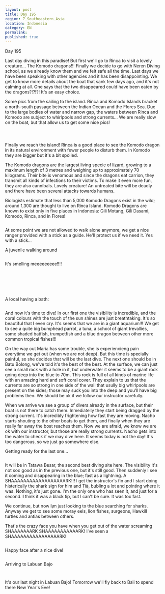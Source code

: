 ```yaml
---
layout: post
title: Day 195
region: 7_Southeastern_Asia
location: Indonesia
category: EN
permalink:
published: true
---
```


Day 195

Last day diving in this paradise! But first we'll go to Rinca to visit a lovely creature... The Komodo dragons!!! Finally we decide to go with Neren Diving school, as we already know them and we felt safe all the time. Last days we have been speaking with other agencies and it has been disappointing. We get to know more details about the boat that sank few days ago, and it's not calming at all. One says that the two disappeared could have been eaten by the dragons?!?!?! It's an easy choice.

Some pics from the sailing to the island. Rinca and Komodo Islands bracket a north-south passage between the Indian Ocean and the Flores Sea. Due to the large bodies of water and narrow gap, the waters between Rinca and Komodo are subject to whirlpools and strong currents... We are really slow on the boat, but that allow us to get some nice pics!

<p><a
href="https://lh3.googleusercontent.com/Lp0TesAqszhqk-ziYGFpWZ6wJrsA520fBP5iQM1odMHrZKiwrU94aWfFIq4KKK60e945cTtHaUw7V9jWshm2C4U95yNzRSLSu-ff2_U_zissy9LR8_QdZMh9B96DMDuxwKB_xpzhKmD0yUStxvb5ni-e4IkgvF7azUk83JkBAG63knINshyQQJIlh7hCPiFFL1xwRJG5I2PMDX_B41vr6ZwUluOQZxehU_cqYpOQp5KClNoXlMSTx-TpAsOB6kb0-g4EwO1GFxYrScpbarfjyc34gOPPX8W76f5-0xi7Ln04qiqQjpzMnyAdtKSvJ4-wImP2ZxoqxJicPSAMVTT7WBfzbZAD40ZYCb4NSrgxvhpOyZ-hbEUsURrj0Hr6HBP-WtD9M86AH99Cq1Hg8q-paAR4oqiJEyN7fgJRbP5fspnd4Tpi5OGfyJb-ujLEuJit14sAp4uVwDZFTZOIPLQc0KWXt_gn6Y6LOeh6GAYgeK8eINE89wwZ3wINjBcbVB_tnNxoBMX6bBzWzhvmOTNYx7dLJlO6-4EqeLMiEysnU6KwlG65jJmv5swM8GF0AWBsNIfDTU2LlAfFsvyUMhAhA0jSJ4UwJYIHfFdF0eV3-kYAuKkqK6JeL-Q0hZMJDCR6y37u_77NL1bMC2mlQ3GTzGaurGQf4AXEfxd2E1--k4JSSsx8OELw46Y6-1txVGluwegZOT4mJqvHRevjF0C1yMPizQ=w836-h627-no"><img 
src="https://lh3.googleusercontent.com/Lp0TesAqszhqk-ziYGFpWZ6wJrsA520fBP5iQM1odMHrZKiwrU94aWfFIq4KKK60e945cTtHaUw7V9jWshm2C4U95yNzRSLSu-ff2_U_zissy9LR8_QdZMh9B96DMDuxwKB_xpzhKmD0yUStxvb5ni-e4IkgvF7azUk83JkBAG63knINshyQQJIlh7hCPiFFL1xwRJG5I2PMDX_B41vr6ZwUluOQZxehU_cqYpOQp5KClNoXlMSTx-TpAsOB6kb0-g4EwO1GFxYrScpbarfjyc34gOPPX8W76f5-0xi7Ln04qiqQjpzMnyAdtKSvJ4-wImP2ZxoqxJicPSAMVTT7WBfzbZAD40ZYCb4NSrgxvhpOyZ-hbEUsURrj0Hr6HBP-WtD9M86AH99Cq1Hg8q-paAR4oqiJEyN7fgJRbP5fspnd4Tpi5OGfyJb-ujLEuJit14sAp4uVwDZFTZOIPLQc0KWXt_gn6Y6LOeh6GAYgeK8eINE89wwZ3wINjBcbVB_tnNxoBMX6bBzWzhvmOTNYx7dLJlO6-4EqeLMiEysnU6KwlG65jJmv5swM8GF0AWBsNIfDTU2LlAfFsvyUMhAhA0jSJ4UwJYIHfFdF0eV3-kYAuKkqK6JeL-Q0hZMJDCR6y37u_77NL1bMC2mlQ3GTzGaurGQf4AXEfxd2E1--k4JSSsx8OELw46Y6-1txVGluwegZOT4mJqvHRevjF0C1yMPizQ=w836-h627-no" class="oversize" alt=""></a></p>

<p><a
href="https://lh3.googleusercontent.com/xZV9Std3VrR5epfc1bMB7RTwNRZmlmXO40J6hL86aSL7Swjv3zqAMX-KSL9OVUZQD5A1kshgZjHQdMuzGxA4byrhAzJEspEhXZX84iOTAdq_h1yR3WFIJkijGAODjdBTGP-sujpIPIrpSPQxy9YWJhm1YOBnW97vxlwUsGE1bD7wUlp4nZuMfSaZK1s0781zfrgF41Va1K85ZKgqQl5BCIdV5l7qslABbVtaDlJ6Od1oVpJWcbN_1cojR1646lrXyT7YrXoncBzZk-O4fPW27dJ6sfXhCiKSR9Ks9Yzfd1tAP5FI5UaWJ6hJMv6Pqe56emU6rXYJ2sLFVbB5NYfXEyd8QQlHbhSWqXaPokPtfAw9Uz5bXS3uOxftdO9NRpsH8BLQiI2C0uWUO4oZghU0AMRPI6iM7Scv7NokJ3qGt_KuK-TRQ17itAkWb3NHmJpCQk9sBrAKwJNuZwJ2BfZy3hdRJIqSBIg2ZMhRA0htp1SOxb9noO4i43O88U525SZj78Qu0U2rWBHmT7y985VGw92Lj9lFyLTgArOIj6aa1c7mZp7X9zBLdF-jzHqw4OULVS7prOa17RgML-x0ce8sKEvgy0odYa7vqieY62J2gqu43pJBQY90TTKaPtIKpDbYsyelXMEhv6rIX2cMjyIH_st5iP8wfqKoZzI03lpr-YGNhC5BzR8uU1upyk36EXC9-z8oevH0Kh2FPQ2ZbakGnMtv9g=w669-h502-no"><img 
src="https://lh3.googleusercontent.com/xZV9Std3VrR5epfc1bMB7RTwNRZmlmXO40J6hL86aSL7Swjv3zqAMX-KSL9OVUZQD5A1kshgZjHQdMuzGxA4byrhAzJEspEhXZX84iOTAdq_h1yR3WFIJkijGAODjdBTGP-sujpIPIrpSPQxy9YWJhm1YOBnW97vxlwUsGE1bD7wUlp4nZuMfSaZK1s0781zfrgF41Va1K85ZKgqQl5BCIdV5l7qslABbVtaDlJ6Od1oVpJWcbN_1cojR1646lrXyT7YrXoncBzZk-O4fPW27dJ6sfXhCiKSR9Ks9Yzfd1tAP5FI5UaWJ6hJMv6Pqe56emU6rXYJ2sLFVbB5NYfXEyd8QQlHbhSWqXaPokPtfAw9Uz5bXS3uOxftdO9NRpsH8BLQiI2C0uWUO4oZghU0AMRPI6iM7Scv7NokJ3qGt_KuK-TRQ17itAkWb3NHmJpCQk9sBrAKwJNuZwJ2BfZy3hdRJIqSBIg2ZMhRA0htp1SOxb9noO4i43O88U525SZj78Qu0U2rWBHmT7y985VGw92Lj9lFyLTgArOIj6aa1c7mZp7X9zBLdF-jzHqw4OULVS7prOa17RgML-x0ce8sKEvgy0odYa7vqieY62J2gqu43pJBQY90TTKaPtIKpDbYsyelXMEhv6rIX2cMjyIH_st5iP8wfqKoZzI03lpr-YGNhC5BzR8uU1upyk36EXC9-z8oevH0Kh2FPQ2ZbakGnMtv9g=w669-h502-no" class="oversize" alt=""></a></p>

<p><a
href="https://lh3.googleusercontent.com/KwRci34PzGofxEU0ST-v2TD1vYoBNdEcD_NDCD4tfUsfo6rc1Ks4OIWyAKsCx_qU-56tm_nVvLPVJ-mu4ihMukkUEUwr_OMKNdnzrEAePSW8_MFGCJ2p6wjLuhq_uWohxn7d1K0xog8tOfaDuWBImV9cDEl8P7ywjvkSqhYdMLtwI85Px9oPS4qcbUnRf1vdB6DRqnQwIDB_jlWblRnnYFYZTjKzwAHFlfY4rx-MqnjVOQN9FPxDeCGbIKvKTQ4oRPnDhX1fu2zpdn30aqM8-JlMYd2LDAZ0hLLoLp56Qsf6Lt4oyuUxwIDTMK4ztcaPzXEPZ9qTA5kWiI2sReGEYGC1uALTURb1Ly3rQVRX7CRNGTgM4jfLh1iHzJUdzRuk0XJDof3dPJveP7Z4zgDWNHNoB9kjq-xxuen-WGFqyEEBqEJ87JSqDzTG2V-YE3bh506MhpZU7ztMexDAJ5VmyLimqhmzrzKo2toDyGf2DZxpat5FtgCa2ChGd2IRIdTZZ0uzyILIVDlY2tz7372kGAUmukQat2pjJJLbcER-UMo_GjyJ33Nrw4WSpnjFtTsiLAxzVq72gVIF9Owq_WmxOlErWIoOxySEQbvioC2zQ6U0a9c4_hvSZ2CfZmke6FKemovR4xfBGqsivqpbsprav6i8_FNvCo7jY0cC4L-ifFFola-vKfxdCbM_LdI366pM-S2HCx6MaBanQSpxelrTbNZImw=w836-h627-no"><img 
src="https://lh3.googleusercontent.com/KwRci34PzGofxEU0ST-v2TD1vYoBNdEcD_NDCD4tfUsfo6rc1Ks4OIWyAKsCx_qU-56tm_nVvLPVJ-mu4ihMukkUEUwr_OMKNdnzrEAePSW8_MFGCJ2p6wjLuhq_uWohxn7d1K0xog8tOfaDuWBImV9cDEl8P7ywjvkSqhYdMLtwI85Px9oPS4qcbUnRf1vdB6DRqnQwIDB_jlWblRnnYFYZTjKzwAHFlfY4rx-MqnjVOQN9FPxDeCGbIKvKTQ4oRPnDhX1fu2zpdn30aqM8-JlMYd2LDAZ0hLLoLp56Qsf6Lt4oyuUxwIDTMK4ztcaPzXEPZ9qTA5kWiI2sReGEYGC1uALTURb1Ly3rQVRX7CRNGTgM4jfLh1iHzJUdzRuk0XJDof3dPJveP7Z4zgDWNHNoB9kjq-xxuen-WGFqyEEBqEJ87JSqDzTG2V-YE3bh506MhpZU7ztMexDAJ5VmyLimqhmzrzKo2toDyGf2DZxpat5FtgCa2ChGd2IRIdTZZ0uzyILIVDlY2tz7372kGAUmukQat2pjJJLbcER-UMo_GjyJ33Nrw4WSpnjFtTsiLAxzVq72gVIF9Owq_WmxOlErWIoOxySEQbvioC2zQ6U0a9c4_hvSZ2CfZmke6FKemovR4xfBGqsivqpbsprav6i8_FNvCo7jY0cC4L-ifFFola-vKfxdCbM_LdI366pM-S2HCx6MaBanQSpxelrTbNZImw=w836-h627-no" class="oversize" alt=""></a></p>

Finally we reach the island! Rinca is a good place to see the Komodo dragon in its natural environment with fewer people to disturb them. In Komodo they are bigger but it's a bit spoiled.

The Komodo dragons are the largest living specie of lizard, growing to a maximum length of 3 metres and weighing up to approximately 70 kilograms. Their bite is venomous and since the dragons eat carrion, they transmit all kinds of infections to their victims. To make it even more fun, they are also cannibals. Lovely creature! An untreated bite will be deadly and there have been several attacks towards humans.

Biologists estimate that less than 5,000 Komodo Dragons exist in the wild; around 1,300 are thought to live on Rinca Island. Komodo Dragons are known to exist only in five places in Indonesia: Gili Motang, Gili Dasami, Komodo, Rinca, and in Flores!

<p><a
href="https://lh3.googleusercontent.com/1s4-cA9ibl_JLveHEKaHNH8319SoFagecOVF-zfoM6nSaRsJlgjGsJmBEejdwK3Nz6YU-RkOzihBpAmUOpOOjS1u3EC_hol8ntejRykzJaAB9TnuonovPPSuAQ_pwxRTHfXEBQ4ixG0XMnOoD5GpHpiEXAeC6esbrqQUsdZfCuBHMkhPZmrsFUb6poqwD4TJM6EejROR9R1RnjSvZ2fvYz70tphikIwJpSi3NUPwFPw1QXmyS2CAfAErCwNPSBYUGkiSJ3-Ra8Gcj2eQjIr-tFrp_HgfWXYXkYF8bfDDI8WdTHsml3Yrq4vIOoEa98tCvd3PzHD2klsCebIo2CZ0NYdqYH03Kya8-sJFvIuBaPiUx-kOVW1C9uOkTC81J0v3thnV2HyePH4T0i2kXsHAoGNTdD2urnFuuqb9hFzWQFYKH6DOBcn9FdTcN_hZMbSCvzer-Gah_S-reG10z5Nt6n0r0NFjTgMGz6GNn4b2D_MaIfKc6mezJwIjgMTreuW3UUwRX9Cd6_vnilqve-_NTl9Hu7bLH4lfRjt6zK7bZFIoGSbPtCxkXavaLYRWHmYV7QRN0mmRNVthnyKYyat-3yD0LGQKRtTjUeqote70579nnb1w1yvypDLJKF0EmHL714j-fR02UpU2NLlHnSSv_D54bhKBU2SaOpo3LTtLa1KSLHgjzq0I4TV50OhJSnZ2Gqf0Mn0lfBPCFQ4JKtS8s6eG7A=w669-h502-no"><img 
src="https://lh3.googleusercontent.com/1s4-cA9ibl_JLveHEKaHNH8319SoFagecOVF-zfoM6nSaRsJlgjGsJmBEejdwK3Nz6YU-RkOzihBpAmUOpOOjS1u3EC_hol8ntejRykzJaAB9TnuonovPPSuAQ_pwxRTHfXEBQ4ixG0XMnOoD5GpHpiEXAeC6esbrqQUsdZfCuBHMkhPZmrsFUb6poqwD4TJM6EejROR9R1RnjSvZ2fvYz70tphikIwJpSi3NUPwFPw1QXmyS2CAfAErCwNPSBYUGkiSJ3-Ra8Gcj2eQjIr-tFrp_HgfWXYXkYF8bfDDI8WdTHsml3Yrq4vIOoEa98tCvd3PzHD2klsCebIo2CZ0NYdqYH03Kya8-sJFvIuBaPiUx-kOVW1C9uOkTC81J0v3thnV2HyePH4T0i2kXsHAoGNTdD2urnFuuqb9hFzWQFYKH6DOBcn9FdTcN_hZMbSCvzer-Gah_S-reG10z5Nt6n0r0NFjTgMGz6GNn4b2D_MaIfKc6mezJwIjgMTreuW3UUwRX9Cd6_vnilqve-_NTl9Hu7bLH4lfRjt6zK7bZFIoGSbPtCxkXavaLYRWHmYV7QRN0mmRNVthnyKYyat-3yD0LGQKRtTjUeqote70579nnb1w1yvypDLJKF0EmHL714j-fR02UpU2NLlHnSSv_D54bhKBU2SaOpo3LTtLa1KSLHgjzq0I4TV50OhJSnZ2Gqf0Mn0lfBPCFQ4JKtS8s6eG7A=w669-h502-no" class="oversize" alt=""></a></p>

At some point we are not allowed to walk alone anymore, we get a nice ranger provided with a stick as a guide. He'll protect us if we need it. Yes with a stick...

A juvenile walking around

<p><a
href="https://lh3.googleusercontent.com/DpWaCMmi0UuJZUYLfjMdj6N3_lsxG-_8JHpskjcWrxu9XV2iLM7WEfGbxRwzRDo-OnltMl7o1JrZFcMmoSgSVE559Jqd2zcWCfs_pb4QP34r5Wm-tLQFRU2sJZRF5ucMomUQvRk-XiZDP4FnFqRXHjLn-IhYEO_RSUg7toLMySQjfS0R6jCIHK7BTwiPWIJIeeYwUg7TCDlHLxUEtzYsMJCy3qgmrse4vrnGbuBFZIMms-ONjYUZDuOn9s-Pf1D2hCXPqfdGeH6VwtP9qXymD89rIJ4jlpyjJwCkwHCTzfq4MGaJJXoRTKyCWisn1teJpmZJU8ZweonCtGA8kcKGtBKf5JmT5Zm6wF7jvSdwA40y2DofHRe78yPq-7rBUFn8O6x8i57QT29qlGsMd_4dfT51z813NF2WpFQPFnXdndDPQ8RJ-MUl72SgM_XnvTzhIKylu5lhvi-Vquu2cN7I1U56AWHTecPv8Yyx6OSwNDf8n30acZQPwZbqR49XP2viWvW_gdto9Vck9Ezq7AXJFz-1w16kSyZV2DyNEPAfowl_826kTOO8PJFxxxr4ZY0r4kWUpkUAkcbi8GkyR6ML6mJEijba0SO5Cw0n13Da06d025YpQL3MbRYDli7XDSW5z_MgI5fUVuZuwq08e24DCiUbt7b5sPvBoygKQBbYl7fjxVnOVQx1xhsg2idksxEnddDW8OGgz6fRn62A60yh4Xb4lQ=w836-h627-no"><img 
src="https://lh3.googleusercontent.com/DpWaCMmi0UuJZUYLfjMdj6N3_lsxG-_8JHpskjcWrxu9XV2iLM7WEfGbxRwzRDo-OnltMl7o1JrZFcMmoSgSVE559Jqd2zcWCfs_pb4QP34r5Wm-tLQFRU2sJZRF5ucMomUQvRk-XiZDP4FnFqRXHjLn-IhYEO_RSUg7toLMySQjfS0R6jCIHK7BTwiPWIJIeeYwUg7TCDlHLxUEtzYsMJCy3qgmrse4vrnGbuBFZIMms-ONjYUZDuOn9s-Pf1D2hCXPqfdGeH6VwtP9qXymD89rIJ4jlpyjJwCkwHCTzfq4MGaJJXoRTKyCWisn1teJpmZJU8ZweonCtGA8kcKGtBKf5JmT5Zm6wF7jvSdwA40y2DofHRe78yPq-7rBUFn8O6x8i57QT29qlGsMd_4dfT51z813NF2WpFQPFnXdndDPQ8RJ-MUl72SgM_XnvTzhIKylu5lhvi-Vquu2cN7I1U56AWHTecPv8Yyx6OSwNDf8n30acZQPwZbqR49XP2viWvW_gdto9Vck9Ezq7AXJFz-1w16kSyZV2DyNEPAfowl_826kTOO8PJFxxxr4ZY0r4kWUpkUAkcbi8GkyR6ML6mJEijba0SO5Cw0n13Da06d025YpQL3MbRYDli7XDSW5z_MgI5fUVuZuwq08e24DCiUbt7b5sPvBoygKQBbYl7fjxVnOVQx1xhsg2idksxEnddDW8OGgz6fRn62A60yh4Xb4lQ=w836-h627-no" class="oversize" alt=""></a></p>

It's smelling meeeeeeeee!!!!

<p><a
href="https://lh3.googleusercontent.com/LEpqeODCzwco-ehoCB-8i_806S50PUarAkLUSfk2iYsGvDr_pr2OmQ56tYgI9NJ4poyykbE_wMSwDICNAFDpyiD-h4zgMXH29CCwDmNBql-s3NFvei53Bp4ixXtjnpENk-Dv1Ykzv8YSkukPHzTfffILinEneqgnsphqh4RhXxJtyguqA9k44dAM8kr9UoZKApr7ou_IkPYCqkfDnpXOPGu6hbOtnSxUkrj77VOzzP1wSFLCpiiKC1oXjQGEEi_qlzXMziLSQ2xnx85e-hWrLzJHSNjO4iuQaBftH4OKVSdW3bCd39RynATrts95p8kq7PdYWnhWYrOUV7Pjuj2TBHnYHgl6b8m6o1TQOyTG692CBzMW37jDR7imhqsOzxb0hAwcpqHpO1kivVtDzC9BUY0dtXpk1okfgOGPF5BA57K-uxO-1BL0cvjglbRdRHk5UwIzKL7svzpfqXFHxjt5INz0HB2-sOT8f0OHYTG82xewycGNUifqqU6nJsujP9eIYkeupx9mvRgOILz2fSWBH8RVDxo3hZEqY4QPoe3PDFacOh8_CDyHrb90KGNinAkTW48iRdnJ_3LtOYg9a0n4qMK3DynTSpOwSoj3LnOCzEWZRSuD94_QXBmdoejDbjHL6EOKPp6h5fC-MxVLhCYN95BVcQhf3c3eHn3-SgiflFIvfR5-Km6VN7vX_C2vTl8ljdYFFOivdYfGvTJmmurXYn1X0Q=w836-h627-no"><img 
src="https://lh3.googleusercontent.com/LEpqeODCzwco-ehoCB-8i_806S50PUarAkLUSfk2iYsGvDr_pr2OmQ56tYgI9NJ4poyykbE_wMSwDICNAFDpyiD-h4zgMXH29CCwDmNBql-s3NFvei53Bp4ixXtjnpENk-Dv1Ykzv8YSkukPHzTfffILinEneqgnsphqh4RhXxJtyguqA9k44dAM8kr9UoZKApr7ou_IkPYCqkfDnpXOPGu6hbOtnSxUkrj77VOzzP1wSFLCpiiKC1oXjQGEEi_qlzXMziLSQ2xnx85e-hWrLzJHSNjO4iuQaBftH4OKVSdW3bCd39RynATrts95p8kq7PdYWnhWYrOUV7Pjuj2TBHnYHgl6b8m6o1TQOyTG692CBzMW37jDR7imhqsOzxb0hAwcpqHpO1kivVtDzC9BUY0dtXpk1okfgOGPF5BA57K-uxO-1BL0cvjglbRdRHk5UwIzKL7svzpfqXFHxjt5INz0HB2-sOT8f0OHYTG82xewycGNUifqqU6nJsujP9eIYkeupx9mvRgOILz2fSWBH8RVDxo3hZEqY4QPoe3PDFacOh8_CDyHrb90KGNinAkTW48iRdnJ_3LtOYg9a0n4qMK3DynTSpOwSoj3LnOCzEWZRSuD94_QXBmdoejDbjHL6EOKPp6h5fC-MxVLhCYN95BVcQhf3c3eHn3-SgiflFIvfR5-Km6VN7vX_C2vTl8ljdYFFOivdYfGvTJmmurXYn1X0Q=w836-h627-no" class="oversize" alt=""></a></p>

<p><a
href="https://lh3.googleusercontent.com/k0X4m95lrUQ3d5I94Ug11M1n5Ae3keTa4r-xuMr8T0IwH_N74NgCIs5_msGYd434RYHdqIr-_vwymXJdZoyRKOirsBxANbFnI4Vomm50DbxWCGQ-cuEmyi0PecJjO2_YSs1y0QDu2EsXLrkgMvbvgE3HqKNFhNm84Oya8s4aW6eVKE56pU1YBfG6v-3wHxQXajY0Uaut___mrEd2NyUginqL0Bgs4_bw4NGf_hbnX4LBtMEepXf5CckFZvBO9TZLl2F5KYVgbHtVJJecfgf-7C8xrNAx8_X0GfI016iJ0QIkFMClPEok7YdYb5NYhIFohu7lJ8tolbV41AbAQeFbxzGqTeuxjWZU3RqYMy4RvfPl1bMHxnNQNptKcnrSdZpdi3dKY0rO5jooAo0uc_hMdAE5vsqSguc7KpQHK0exQAOrDArI2fjXjGYB4AO9cZlZXuoA29KG7TWGJvNP_aJvE63Ked62WeV0uLHvF9oP1C5KGibZF0DynI0IakoyxIRNv785Zvq67U_fgO4wkgQoiPIzKZNgeprZy5zjlM__5hhwmisqWwkY7JSDBpLMhBKMDfXsK7rmAHcwZ8u_OvRyWGqwK9H60RwSVgX3NiJPOptxbS7-2gjT8I0oQO4AvB_nOGmpYUPmxH7qGIZj0maDBtLlwgHoLG1rpL7H64iZYQyPxM2STMAuwC5aZm3UwZYKZCV_Tx5emXG35IKCqGbZp_BkbQ=w836-h627-no"><img 
src="https://lh3.googleusercontent.com/k0X4m95lrUQ3d5I94Ug11M1n5Ae3keTa4r-xuMr8T0IwH_N74NgCIs5_msGYd434RYHdqIr-_vwymXJdZoyRKOirsBxANbFnI4Vomm50DbxWCGQ-cuEmyi0PecJjO2_YSs1y0QDu2EsXLrkgMvbvgE3HqKNFhNm84Oya8s4aW6eVKE56pU1YBfG6v-3wHxQXajY0Uaut___mrEd2NyUginqL0Bgs4_bw4NGf_hbnX4LBtMEepXf5CckFZvBO9TZLl2F5KYVgbHtVJJecfgf-7C8xrNAx8_X0GfI016iJ0QIkFMClPEok7YdYb5NYhIFohu7lJ8tolbV41AbAQeFbxzGqTeuxjWZU3RqYMy4RvfPl1bMHxnNQNptKcnrSdZpdi3dKY0rO5jooAo0uc_hMdAE5vsqSguc7KpQHK0exQAOrDArI2fjXjGYB4AO9cZlZXuoA29KG7TWGJvNP_aJvE63Ked62WeV0uLHvF9oP1C5KGibZF0DynI0IakoyxIRNv785Zvq67U_fgO4wkgQoiPIzKZNgeprZy5zjlM__5hhwmisqWwkY7JSDBpLMhBKMDfXsK7rmAHcwZ8u_OvRyWGqwK9H60RwSVgX3NiJPOptxbS7-2gjT8I0oQO4AvB_nOGmpYUPmxH7qGIZj0maDBtLlwgHoLG1rpL7H64iZYQyPxM2STMAuwC5aZm3UwZYKZCV_Tx5emXG35IKCqGbZp_BkbQ=w836-h627-no" class="oversize" alt=""></a></p>

<p><a
href="https://lh3.googleusercontent.com/8yHht66nO59yipC4q2UZU21FvYJEYWV9YiYPoc4lrqrdv-06HFkGPc8uJANmqrHRc77GXMt_MHX9uTVz3YqLIDjT8BUNerNyBW0bCJ-5Zn9pyoQDP_mrhYsvyb41744AgXVygdQuNA4Pg4n0MSSHyWegblIRoj5npcv3KJfApeVja0vct-NM_buQsM-vBciP5Wg-Uk2fSbTjfVw6Jvv0lOjg8q1aLMX7rW8fGJhk6Py9yiq0mENfzMlmQ9ev1xuUPtr6vZCk45SbFOcIsbjNQx2GA_Ihf_TMld_OrbBSEN7ZDRxUHzzCVca5k9zTfV5NZsBvGkkGJjQjqaFB78qZ3uVCkDRnSXl2SVzoRBdy4FuHopuIaC7N-aqYEPq7sn8FIq5Q3GG5ps4q5y12oJO7aWAjNKnA8wgufQ8_nZgeUSleQuXMWDEuq5LO7oECOpWg4r8R9oedfVH9RTiKFQOCgs608RX9-aG6U2R1Pbp7MAw06kOirNaXxSrhi6IblhbK-gwIYmgEO_6TKE9VOdcm5RIvRy326FtMJE8rEkoxRwrVMW2Hps9DdCRdpFU4BtA-kFAYY6PhxGUa9c7gUUGI1SHKVHq6EdSFahLbSPiUG9jKEved3L_gJbsMa-JvvSkhhRB8ALIQGUks2KVMBp2Om0hNCt0pxliUd0Xp6-7Cuw22uc91wB6aAHzKF0CWL5kl56EgapcZ1J-UucOS-2Z4pDKTAA=w836-h627-no"><img 
src="https://lh3.googleusercontent.com/8yHht66nO59yipC4q2UZU21FvYJEYWV9YiYPoc4lrqrdv-06HFkGPc8uJANmqrHRc77GXMt_MHX9uTVz3YqLIDjT8BUNerNyBW0bCJ-5Zn9pyoQDP_mrhYsvyb41744AgXVygdQuNA4Pg4n0MSSHyWegblIRoj5npcv3KJfApeVja0vct-NM_buQsM-vBciP5Wg-Uk2fSbTjfVw6Jvv0lOjg8q1aLMX7rW8fGJhk6Py9yiq0mENfzMlmQ9ev1xuUPtr6vZCk45SbFOcIsbjNQx2GA_Ihf_TMld_OrbBSEN7ZDRxUHzzCVca5k9zTfV5NZsBvGkkGJjQjqaFB78qZ3uVCkDRnSXl2SVzoRBdy4FuHopuIaC7N-aqYEPq7sn8FIq5Q3GG5ps4q5y12oJO7aWAjNKnA8wgufQ8_nZgeUSleQuXMWDEuq5LO7oECOpWg4r8R9oedfVH9RTiKFQOCgs608RX9-aG6U2R1Pbp7MAw06kOirNaXxSrhi6IblhbK-gwIYmgEO_6TKE9VOdcm5RIvRy326FtMJE8rEkoxRwrVMW2Hps9DdCRdpFU4BtA-kFAYY6PhxGUa9c7gUUGI1SHKVHq6EdSFahLbSPiUG9jKEved3L_gJbsMa-JvvSkhhRB8ALIQGUks2KVMBp2Om0hNCt0pxliUd0Xp6-7Cuw22uc91wB6aAHzKF0CWL5kl56EgapcZ1J-UucOS-2Z4pDKTAA=w836-h627-no" class="oversize" alt=""></a></p>

<p><a
href="https://lh3.googleusercontent.com/0yR6P1bu0S8CqSJMZs0JAp5PrVllVThBl191ELSwjHb-QcTCTv2SSMPCh6KxCRnskHRNF6b4IeJXmtlkS0KreEUlhr7QAN0feeBzkF8hN48LrgxRU975ypY2GXVn0JY2r-6_WmIKDEm_HeGNVBntSGnvlxbA6sRJFcOwha-Keh1wM52C9lgZ3yiTMosAj6nGVJrz_3dMFhDrOkj8mmKACjFhKeuReWfNb_J_vRgZCGbRlB0WUxxWglT32MxDkHFbu1e5i7KV0gblbQnK7TX3r-QMgaLc2-RlVRBovGug2gZ0Qsf1gOPfvN3nIPtcHKhZS5p4AWNDL4dFqJ6Da9GIknWCUmvl4Z9Z-8EoeX8Aomxs0SZGo-gK_cZphHhdPOYFxluaA1Qdn1RR6NqrcL7iX0KWne2aJsP-4SZ9OTQK-lM9stOcHOrUoNKLUEiRG6bFHvcKmDq_EzF-p5yJs0ArJLxkXB9Xe0gWxP5gyAiZIjfFDqdEMSRqza3yfCPbE0cPekJ1J2ERKt8LIVBtvnAOCSqqsKorOkJ5Nld3lOaNhhHTZ1ZyBTwlwr7FsbRNWBKeMWi1387FYToE4LbHyThpo9D1iHbXYsb_Dfrv-OYUWxpfE2ivP1ymcSyuOJl4OpgodOGI_4co8e5AOxckFTBLuyBfdPoPQRZPrZtm6JsB3e-XN8Cp848tTsbUEl1rb9SDiPIfA2qhWJ7ZKVNZcEIScM4X5w=w669-h502-no"><img 
src="https://lh3.googleusercontent.com/0yR6P1bu0S8CqSJMZs0JAp5PrVllVThBl191ELSwjHb-QcTCTv2SSMPCh6KxCRnskHRNF6b4IeJXmtlkS0KreEUlhr7QAN0feeBzkF8hN48LrgxRU975ypY2GXVn0JY2r-6_WmIKDEm_HeGNVBntSGnvlxbA6sRJFcOwha-Keh1wM52C9lgZ3yiTMosAj6nGVJrz_3dMFhDrOkj8mmKACjFhKeuReWfNb_J_vRgZCGbRlB0WUxxWglT32MxDkHFbu1e5i7KV0gblbQnK7TX3r-QMgaLc2-RlVRBovGug2gZ0Qsf1gOPfvN3nIPtcHKhZS5p4AWNDL4dFqJ6Da9GIknWCUmvl4Z9Z-8EoeX8Aomxs0SZGo-gK_cZphHhdPOYFxluaA1Qdn1RR6NqrcL7iX0KWne2aJsP-4SZ9OTQK-lM9stOcHOrUoNKLUEiRG6bFHvcKmDq_EzF-p5yJs0ArJLxkXB9Xe0gWxP5gyAiZIjfFDqdEMSRqza3yfCPbE0cPekJ1J2ERKt8LIVBtvnAOCSqqsKorOkJ5Nld3lOaNhhHTZ1ZyBTwlwr7FsbRNWBKeMWi1387FYToE4LbHyThpo9D1iHbXYsb_Dfrv-OYUWxpfE2ivP1ymcSyuOJl4OpgodOGI_4co8e5AOxckFTBLuyBfdPoPQRZPrZtm6JsB3e-XN8Cp848tTsbUEl1rb9SDiPIfA2qhWJ7ZKVNZcEIScM4X5w=w669-h502-no" class="oversize" alt=""></a></p>

<p><a
href="https://lh3.googleusercontent.com/soxtdNzCn188DN9MEuinvxLN5dSFPKDADDC_jOFxjXnVMhJ1logaGOEPAkBThWbfVAwqZWCWzZHNRelnTDQnIx1VS71N9SX-jImE3M8ozpeDBk3yIQIz1yjVOVJKlfgnP8ObMp1VZk5qYZ_gljN-sMnhcknrGoaR4auLO_3fE58_UVcKPkfDIYUJJbq1M7Oc8iXTBpeubWlE4rQx8RCRcei0SZTjCo-6jey7byPjNZTM3bb5ChbyyMS1Lks1maySjGwLI7ZIv1zkusQiOvFQqKHyRlwLg-w6oPOErbigZoX7bi7tUBw1Su-gboE77RiRNahxgy2M6NuPIN3TCGVnMO7hIC-hqnkc_ViL0nenccWh2TWTjLFxAMcpRq8Fd52J6O1E9Z0GI19DJ7PlmbBvsHv4UHOqBFe_OroiVs-Hk6K_P-6p74lsZm562sgf62m6CQB3DUU5nefwRFOclZKEGAO9HF42ItmbkVYyZgf5PqD0VnKcZZxdE4VTwlyMqMr4xcoAvhggAwuJr6BT4WQjQaJCXaEN1RVEsPt-NakSWURpXWf_ARb8Dlz0YAI30dWWK4J6yTWumhNkATdv30ld95ZwcEKOEsz_h8xCk9XmEP1ecKY9FiZL1FLPfrkLq7_pSf--_d9tR0XGlqZSWxedvY1vStMurmrQCXnpLruTKMWbviVfItNybItWoB6Kh6EqctoJ4-Kk13e7I13lqhoiNBG1Mg=w899-h627-no"><img 
src="https://lh3.googleusercontent.com/soxtdNzCn188DN9MEuinvxLN5dSFPKDADDC_jOFxjXnVMhJ1logaGOEPAkBThWbfVAwqZWCWzZHNRelnTDQnIx1VS71N9SX-jImE3M8ozpeDBk3yIQIz1yjVOVJKlfgnP8ObMp1VZk5qYZ_gljN-sMnhcknrGoaR4auLO_3fE58_UVcKPkfDIYUJJbq1M7Oc8iXTBpeubWlE4rQx8RCRcei0SZTjCo-6jey7byPjNZTM3bb5ChbyyMS1Lks1maySjGwLI7ZIv1zkusQiOvFQqKHyRlwLg-w6oPOErbigZoX7bi7tUBw1Su-gboE77RiRNahxgy2M6NuPIN3TCGVnMO7hIC-hqnkc_ViL0nenccWh2TWTjLFxAMcpRq8Fd52J6O1E9Z0GI19DJ7PlmbBvsHv4UHOqBFe_OroiVs-Hk6K_P-6p74lsZm562sgf62m6CQB3DUU5nefwRFOclZKEGAO9HF42ItmbkVYyZgf5PqD0VnKcZZxdE4VTwlyMqMr4xcoAvhggAwuJr6BT4WQjQaJCXaEN1RVEsPt-NakSWURpXWf_ARb8Dlz0YAI30dWWK4J6yTWumhNkATdv30ld95ZwcEKOEsz_h8xCk9XmEP1ecKY9FiZL1FLPfrkLq7_pSf--_d9tR0XGlqZSWxedvY1vStMurmrQCXnpLruTKMWbviVfItNybItWoB6Kh6EqctoJ4-Kk13e7I13lqhoiNBG1Mg=w899-h627-no" class="oversize" alt=""></a></p>

<p><a
href="https://lh3.googleusercontent.com/dLn0RPUV0s05901XHiX7Mgmh7EYvt9u9BPAl0CkYYJBn1j0Y09ecMwWJreG49hXW4XaRl1bUGiOI_KqkNCHkO2o682pCjpKUre3W61fqs4yJpBrUf345_RN153sQLFtuFUOM2INYjut9B5SLV8a7fDLZ0VTaqqclZ0okO7lLIdLFY9GUeaf4Im4DtPrKVzWUuVQkEsOTEAX6zvZ1j3Yia01pu9JfMZ75iFk96kQcwtnq7RH2rtUHjEb4_9V5zAkau92B3WaXd9qjdrR4SZvhVIeD4lrWzFHyxgohJMwGRq2lplOSgi_ZyaLZo7blC-aq3mm4u4v31lcIX97XYmAuMC65xY14Gn2PJIP4u16bbGPDzu--VHkDacrZAPJBIvHjKrurUOxNz5yL5LTUUftaIThfl6CICni7oU7a2gkSOvc5Pun4K-DJkLnuFYo1krn7KWxRGnRBGQ9dzWxB8SjF_Ro6hYwFMBYcj6K7Bq9gW6QaxmJTm2Wv1F3wBrxpyAzUUz8dEpFFEnJ1pciKIPk3xvY7J2O-aXphi15IcOaQEtWugdJ8sGVq6zoxC8-11yOejtEhOR74L1Zjk-XLgNE_waQgOPXnZ9UW_OmqPdUSlDunOgp6j5k-3y5egCs6noxYylMfhua52_ihk-X7mzAmWh4fcD24Liy0Ia0aX0SbBAH0nfm-XhQD7085Z5Qr85SPeC2PV6ZTdy5kTqWeWlgwoXt36A=w966-h613-no"><img 
src="https://lh3.googleusercontent.com/dLn0RPUV0s05901XHiX7Mgmh7EYvt9u9BPAl0CkYYJBn1j0Y09ecMwWJreG49hXW4XaRl1bUGiOI_KqkNCHkO2o682pCjpKUre3W61fqs4yJpBrUf345_RN153sQLFtuFUOM2INYjut9B5SLV8a7fDLZ0VTaqqclZ0okO7lLIdLFY9GUeaf4Im4DtPrKVzWUuVQkEsOTEAX6zvZ1j3Yia01pu9JfMZ75iFk96kQcwtnq7RH2rtUHjEb4_9V5zAkau92B3WaXd9qjdrR4SZvhVIeD4lrWzFHyxgohJMwGRq2lplOSgi_ZyaLZo7blC-aq3mm4u4v31lcIX97XYmAuMC65xY14Gn2PJIP4u16bbGPDzu--VHkDacrZAPJBIvHjKrurUOxNz5yL5LTUUftaIThfl6CICni7oU7a2gkSOvc5Pun4K-DJkLnuFYo1krn7KWxRGnRBGQ9dzWxB8SjF_Ro6hYwFMBYcj6K7Bq9gW6QaxmJTm2Wv1F3wBrxpyAzUUz8dEpFFEnJ1pciKIPk3xvY7J2O-aXphi15IcOaQEtWugdJ8sGVq6zoxC8-11yOejtEhOR74L1Zjk-XLgNE_waQgOPXnZ9UW_OmqPdUSlDunOgp6j5k-3y5egCs6noxYylMfhua52_ihk-X7mzAmWh4fcD24Liy0Ia0aX0SbBAH0nfm-XhQD7085Z5Qr85SPeC2PV6ZTdy5kTqWeWlgwoXt36A=w966-h613-no" class="oversize" alt=""></a></p>

A local having a bath:

<p><a
href="https://lh3.googleusercontent.com/J84d__O3QQVXt-3KCwRploT3R9Az7BsM6XUhXFuaf6nL2YWuf5irAcHL9Xhxk6r9FwYGtvcifUfuYJezRl-aAv7WuS3OeAeGzYbOou-vKFIW7C9RTVoxO4QaRljH66O7rAVZVMBZrwrdz2nEil7-fwo80hMh5hbIRa8yE2C-cfcl1fc_QyAxhVdrKYVYzKnrDk64ZhMBUMlA1_VBmmbnBDr7mzvflBti0M189sOcp-WBDe1qCNzsGFx8XI-fUnIdWrnAFIfSbjAfE_O2tAggk202TBn5STx8FUOibtqfUkB7dysbrO7pfWxaconF1QvKUHj2biNDskHNnVZER2uebuLR0t_VlaQ_VWkRVrKF8rDHTPaKrix57bY3JduLu6CGetdVNeAaMwGipbkrCyM0rCiaKBv4Vc4rpNpqAtjr7v8w32X_hva7yCPndVFu7qrgcPpbuh9b-LiNh2dcqGTmsXkgKUK8c1JYTyoSUqVBVfgVpBzLmedtlTCH18v1NxKi1uhvCk9TmiKV29XBaXzdvAX0qAB4mBxZgMGbxK4kaGg1nlydgsk29Q4NQAhjf4aKZrmCvSj44DxoGsuGmKtuS0w3Zp_czHBzccQe5Mkg97wx_x9MbEmyZRw8yZVfSR55MvIV0PkoLde8LXH4sVpsv8oY8V0ckybMU173E47_kGM0D8RiHSuKzHGbhqQHzJaNu82rL4Gh4o_307jb6jOQXOelZw=w836-h627-no"><img 
src="https://lh3.googleusercontent.com/J84d__O3QQVXt-3KCwRploT3R9Az7BsM6XUhXFuaf6nL2YWuf5irAcHL9Xhxk6r9FwYGtvcifUfuYJezRl-aAv7WuS3OeAeGzYbOou-vKFIW7C9RTVoxO4QaRljH66O7rAVZVMBZrwrdz2nEil7-fwo80hMh5hbIRa8yE2C-cfcl1fc_QyAxhVdrKYVYzKnrDk64ZhMBUMlA1_VBmmbnBDr7mzvflBti0M189sOcp-WBDe1qCNzsGFx8XI-fUnIdWrnAFIfSbjAfE_O2tAggk202TBn5STx8FUOibtqfUkB7dysbrO7pfWxaconF1QvKUHj2biNDskHNnVZER2uebuLR0t_VlaQ_VWkRVrKF8rDHTPaKrix57bY3JduLu6CGetdVNeAaMwGipbkrCyM0rCiaKBv4Vc4rpNpqAtjr7v8w32X_hva7yCPndVFu7qrgcPpbuh9b-LiNh2dcqGTmsXkgKUK8c1JYTyoSUqVBVfgVpBzLmedtlTCH18v1NxKi1uhvCk9TmiKV29XBaXzdvAX0qAB4mBxZgMGbxK4kaGg1nlydgsk29Q4NQAhjf4aKZrmCvSj44DxoGsuGmKtuS0w3Zp_czHBzccQe5Mkg97wx_x9MbEmyZRw8yZVfSR55MvIV0PkoLde8LXH4sVpsv8oY8V0ckybMU173E47_kGM0D8RiHSuKzHGbhqQHzJaNu82rL4Gh4o_307jb6jOQXOelZw=w836-h627-no" class="oversize" alt=""></a></p>

And now it's time to dive! In our first one the visibility is incredible, and the coral colours with the touch of the sun shines are just breathtaking. It's so beautiful that I even cry. It's seems that we are in a giant aquarium!!! We get to see a quite big bumphead parrot, a tuna, a school of giant trevallies, some shaded batfish, trumpetfish and a blue dragon between other more common tropical fishes!!! 

On the way out Maria has some trouble, she is experiencieng pain everytime we get out (when we are not deep). But this time is specially painful, so she decides that will be the last dive. The next one should be in Batu Bolong, we've told it's the best of the best. At the surface, we can just see a small rock with a hole in it, but underwater it seems to be a giant rock going deep into the blue to 70m. This rock is full of all kinds of marine life with an amazing hard and soft coral cover. They explain to us that the currents are so strong in one side of the wall that usully big whirlpools are present on the sides; those may suck you into the deep and you'll have big problems then. We should be ok if we follow our instructor carefully. 

 When we arrive we see a group of divers already in the surface, but their boat is not there to catch them. Inmediatelly they start being dragged by the strong current. It's incredibly frightening how fast they are moving. Nacho starts shouting to the other boats to get them, and finally when they are really far away the boat reaches them. Now we are afraid, we know we are ok with our instructor, but those are really strong currents. Nacho gets into the water to check if we may dive here. It seems today is not the day! It's too dangerous, so we just go somewhere else.

Getting ready for the last one...

<p><a
href="https://lh3.googleusercontent.com/n87JfFDbgCDlKVFxbC29e6K6bxQmkxbzv3Cofkqw-kQk0aNRBqot0_0DeUhn2JIbfjFMnqGRMIrDQ81j3TP-hkL89Rva767xbdGQR0yAjsS-29TmFhF2WDgnBYId8ELWB3gpWh6Cq6N5tELFLH8AsYAvBADBq-Tcxg79yjx_GYiKuF45JhLoGh-is5C-e3BeAtKY9CvVaxCFVjL5oywZ48BozUWjEiGrcfwjsuJT9h8Xu85VL22oFX85v3rejY3forF3aOY5fEjhEOYHhReXyDdryYiovt5Ff0wRMfEJTZT0x1eI-EBJ7lidZIhsKiSylc88NXLEiw3EjHWqt4NsJsReync6vdKONzsCw5rGAavqd9GqPF_i1S8MnPrzHyu7as5ajMn0AbOqT5u9Iehjkny8nn9oUZetVQKPW7ZoYeqYcyMrn6YV57O_ky0SLNt3EqboAJXxE0j0M1usqjYsd_pjGfIr-uDstDNNR_kwWXflNbTK3PmAaTIIZczhel0sdk6WSocdmYgx9lMOTPVfc5PdH1BZL-XNMRacpN-S_ksxNEPt4uJe-nWBCzXOeV8cLqoQX0sRPepc4ay755NreFpcCSVpLGZzQsoLfTP4nXUbY3F-sEZ9rjE8xF40G_yyb-AOvhdG6YuGUqRqRqXwGfKDeTqE2MsLNuPN_UFaVhsO5Z9xlw9EQ_m4D7h9DqEer9Y73-pED7iPC9lqgHsJ094tsQ=w836-h627-no"><img 
src="https://lh3.googleusercontent.com/n87JfFDbgCDlKVFxbC29e6K6bxQmkxbzv3Cofkqw-kQk0aNRBqot0_0DeUhn2JIbfjFMnqGRMIrDQ81j3TP-hkL89Rva767xbdGQR0yAjsS-29TmFhF2WDgnBYId8ELWB3gpWh6Cq6N5tELFLH8AsYAvBADBq-Tcxg79yjx_GYiKuF45JhLoGh-is5C-e3BeAtKY9CvVaxCFVjL5oywZ48BozUWjEiGrcfwjsuJT9h8Xu85VL22oFX85v3rejY3forF3aOY5fEjhEOYHhReXyDdryYiovt5Ff0wRMfEJTZT0x1eI-EBJ7lidZIhsKiSylc88NXLEiw3EjHWqt4NsJsReync6vdKONzsCw5rGAavqd9GqPF_i1S8MnPrzHyu7as5ajMn0AbOqT5u9Iehjkny8nn9oUZetVQKPW7ZoYeqYcyMrn6YV57O_ky0SLNt3EqboAJXxE0j0M1usqjYsd_pjGfIr-uDstDNNR_kwWXflNbTK3PmAaTIIZczhel0sdk6WSocdmYgx9lMOTPVfc5PdH1BZL-XNMRacpN-S_ksxNEPt4uJe-nWBCzXOeV8cLqoQX0sRPepc4ay755NreFpcCSVpLGZzQsoLfTP4nXUbY3F-sEZ9rjE8xF40G_yyb-AOvhdG6YuGUqRqRqXwGfKDeTqE2MsLNuPN_UFaVhsO5Z9xlw9EQ_m4D7h9DqEer9Y73-pED7iPC9lqgHsJ094tsQ=w836-h627-no" class="oversize" alt=""></a></p>

It will be in Tatawa Besar, the second best diving site here. The visibility it's not soo good as in the previous one, but it's still good. Then suddenly I see it coming and disappearing in the blue; fast as a lightning. A SHAAAAAAAAAAAAAAAAAARK!!! I get the instructor's fin and I start doing histerically the shark sign for him and Tià, bubling a lot and pointing where it was. Nothing, it's just gone. I'm the only one who has seen it, and just for a second. I think it was a black tip, but I can't be sure. It was too fast. 

We continue, but now I¡m just looking to the blue searching for sharks. Anyway we get to see some moray eels, lion fishes, surgeons, Hawkill turtles and antias between others.

That's the crazy face you have when you get out of the water screaming SHAAAAAAARK SHAAAAAAAAAAARK! I've seen a SHAAAAAAAAAAAAAAAARK!

<p><a
href="https://lh3.googleusercontent.com/OuT2ekJCZGLZW6jjk9s8yx5wpU1dkjqmYDRnQMgu_RBVEwv7_npRaiQY22wVK3DRZVWFtGM9TMjM3ZBQFrzz5AXcaKp-kYj4Ef3pMC3_fGCrmgWM8_VxW1bd6NALqMntJSBf_kKw1gjw9I5L-paNAnZfEsKPmD29RkvJ_2U4kHV1W8O1rkqtGrSF9-ZD5JxTU4IzUWSqH0iB78X_rzvVMLxaMxI6PcecT7lcC1zuAUjCkTMMelg6dgQ9c0uei9U4sTvg1J9YX68a6cif2Q03rIFjp6Fg5EgvZxwYrZJFaLmPsUyZ4Wcv5O9xGDaETbJA1oSdz9Z-f7qgjU1peG2rzsXLBN9DLt90_2EIdAzMzUfKg4D9pN9BsfdqJXwVStVUB9i9FpPD2_64L4nd2RXI2zmF7E7j-Vem4OC4buv9-9vemTPm654iO82hhM7xL_7IwfiQ0SC6Ly08B46k8d2D0Zs6RpxuOcZOVUp9HCAiVdpP7x09BJJ8cuyDRrR8GXUSg3SM35xmkKxiYajF6oceUtqzXjhoCzbBiVoB85JHIIwv3GK7NqyLSPf9_9tlyNlatWyd6d48_TrXnInl4tfU0kpXVNX8M-U-bpdYxuquetT7TOzfM5La9uS9RuALx6AWQQb2Lb9ms9_vtCKq2zJfzASWEMvXKlZ01KsHiorFNfvJoy6dt66JGXL5hg9YLLI4yZ99C27PWF6k0okXp9InasLY=w384-h512-no"><img 
src="https://lh3.googleusercontent.com/OuT2ekJCZGLZW6jjk9s8yx5wpU1dkjqmYDRnQMgu_RBVEwv7_npRaiQY22wVK3DRZVWFtGM9TMjM3ZBQFrzz5AXcaKp-kYj4Ef3pMC3_fGCrmgWM8_VxW1bd6NALqMntJSBf_kKw1gjw9I5L-paNAnZfEsKPmD29RkvJ_2U4kHV1W8O1rkqtGrSF9-ZD5JxTU4IzUWSqH0iB78X_rzvVMLxaMxI6PcecT7lcC1zuAUjCkTMMelg6dgQ9c0uei9U4sTvg1J9YX68a6cif2Q03rIFjp6Fg5EgvZxwYrZJFaLmPsUyZ4Wcv5O9xGDaETbJA1oSdz9Z-f7qgjU1peG2rzsXLBN9DLt90_2EIdAzMzUfKg4D9pN9BsfdqJXwVStVUB9i9FpPD2_64L4nd2RXI2zmF7E7j-Vem4OC4buv9-9vemTPm654iO82hhM7xL_7IwfiQ0SC6Ly08B46k8d2D0Zs6RpxuOcZOVUp9HCAiVdpP7x09BJJ8cuyDRrR8GXUSg3SM35xmkKxiYajF6oceUtqzXjhoCzbBiVoB85JHIIwv3GK7NqyLSPf9_9tlyNlatWyd6d48_TrXnInl4tfU0kpXVNX8M-U-bpdYxuquetT7TOzfM5La9uS9RuALx6AWQQb2Lb9ms9_vtCKq2zJfzASWEMvXKlZ01KsHiorFNfvJoy6dt66JGXL5hg9YLLI4yZ99C27PWF6k0okXp9InasLY=w384-h512-no" class="oversize" alt=""></a></p>

Happy face after a nice dive!

<p><a
href="https://lh3.googleusercontent.com/0Q92pSQKIqqprcrY-MYKGCcKiO0XYg0PIemY2_ECQl76DIEMnvv6Vga0R7P6uRsJLyt9DrNDE1MjSFdrnGbhl_ph3Z7GveZTg6mte9XlnI_9FxQMALK8EKS31ke1X_Psty32359DkiVyyZ8MD6eIxeIK6nGhDhYYib1qmqJiMsCQwxxQLrGHIDCL8enQufFba9glEbHfm8lncmV-1OZyNIjbHCumrntXLc8-zg9d63AXlOIo65zTIcnDCLx1U8iXX1xdZkvM-Uad4K3wMTgN8NcJVPd-BO93QTsvdmf2jo0FwoNt-JqO7cobkBxXiQFnn4V2mPBvvBZwfWcczH4YpqNxh7bUvXNFso-uNGhIYwPqZP_xAKS0fcgZo0LLXgTQGUVJpZHFfktgIaWVR7_7Qu8BlyqEh3liqTHCOIDJLvokpDM2po3WNRa7lbWfuWMh8BpEbSwH9B8xPrRByMJhsHjKNCFVQyrGIil4IP5vsHMpMczHgU4S6pibSNzZ3sfXjGPqQRsl56bS8jSYdG-F17RnAMusgegFDvbi_WozuhAcxiD89seiA6aH32lQvXSjoydgStDLtZRLMiNY0_dsiHjBVm5lYSYs1F5XXg904g4nU28qHKn8E3SN0RzIBaFYPBbYGB8yjvBbXbzSdXdAyoXB0y-tI_P967be8phrYMRnUT4HERZ3x6O_cO99mswP6vl-7d8Dizg5DD1y2ZgXBAOH1Q=w878-h627-no"><img 
src="https://lh3.googleusercontent.com/0Q92pSQKIqqprcrY-MYKGCcKiO0XYg0PIemY2_ECQl76DIEMnvv6Vga0R7P6uRsJLyt9DrNDE1MjSFdrnGbhl_ph3Z7GveZTg6mte9XlnI_9FxQMALK8EKS31ke1X_Psty32359DkiVyyZ8MD6eIxeIK6nGhDhYYib1qmqJiMsCQwxxQLrGHIDCL8enQufFba9glEbHfm8lncmV-1OZyNIjbHCumrntXLc8-zg9d63AXlOIo65zTIcnDCLx1U8iXX1xdZkvM-Uad4K3wMTgN8NcJVPd-BO93QTsvdmf2jo0FwoNt-JqO7cobkBxXiQFnn4V2mPBvvBZwfWcczH4YpqNxh7bUvXNFso-uNGhIYwPqZP_xAKS0fcgZo0LLXgTQGUVJpZHFfktgIaWVR7_7Qu8BlyqEh3liqTHCOIDJLvokpDM2po3WNRa7lbWfuWMh8BpEbSwH9B8xPrRByMJhsHjKNCFVQyrGIil4IP5vsHMpMczHgU4S6pibSNzZ3sfXjGPqQRsl56bS8jSYdG-F17RnAMusgegFDvbi_WozuhAcxiD89seiA6aH32lQvXSjoydgStDLtZRLMiNY0_dsiHjBVm5lYSYs1F5XXg904g4nU28qHKn8E3SN0RzIBaFYPBbYGB8yjvBbXbzSdXdAyoXB0y-tI_P967be8phrYMRnUT4HERZ3x6O_cO99mswP6vl-7d8Dizg5DD1y2ZgXBAOH1Q=w878-h627-no" class="oversize" alt=""></a></p>

Arriving to Labuan Bajo

<p><a
href="https://lh3.googleusercontent.com/Ze-2b1c-8j1wHdzEEzRiodRKaHUaXT0BOZtE_tn_c3hbQuR5Sulb5bzsKR7NDwnyuvz-NSVDbuq-8dT0x4NFlfxenqoxGld_DM2ebLcJXsu_dfZbuRnn56cYcyFtyLEslwYKnBrwIPbeYxjxt5KsuCVdWqA51bIM1spiMgO9EEkuMCwfYeeToK6ls_iGSHJSDj4dJmeHwDOshbSJbx878V_xdGofif6JD8btcFsbxlYcTxC_3Stwl5GgYEY_ZYAUsjIvUapT5ABW4HwpoKCFRm7Dj9OtkfoGF-Viqv29CZc-JvtH3JWK3HiTBmCv7Pm5iTahBei6dKYMBUDKT3pC1qHPZ_nMp6oiASD2I8u1mW1e6libLzYAimQpF53CamWTu72GL4NXGiZArFmEFZ6uDIVHFykBdd9e0z1DnQhCI4QSOBKWDfrWJgnksQPlO2gUQiyz0aBqMq8NWyvWl5o3k7sZqiRjRSmfwuHTB6DXruWmiCYjxjLbqeFgpvjMLwjx2HXay7oCssjTwozh0w5_NNjvi6CJTJBpidZS_2kSPHmtWec_cQHignDeu8QYKpRSuMrFIAYBnvQz2EUath97hgRiQKhORLfN_oFrz-LXgf83Qrbe0--JNicFMl2f-7C7O79lfVr_wF7H1rwVXkJWN8gc3LlQESlincLnXTiFmSaDwKflZoSRyhjA7SJ1KpmDI-4vtUtr9uld1IF6SJzhXOOMtQ=w836-h627-no"><img 
src="https://lh3.googleusercontent.com/Ze-2b1c-8j1wHdzEEzRiodRKaHUaXT0BOZtE_tn_c3hbQuR5Sulb5bzsKR7NDwnyuvz-NSVDbuq-8dT0x4NFlfxenqoxGld_DM2ebLcJXsu_dfZbuRnn56cYcyFtyLEslwYKnBrwIPbeYxjxt5KsuCVdWqA51bIM1spiMgO9EEkuMCwfYeeToK6ls_iGSHJSDj4dJmeHwDOshbSJbx878V_xdGofif6JD8btcFsbxlYcTxC_3Stwl5GgYEY_ZYAUsjIvUapT5ABW4HwpoKCFRm7Dj9OtkfoGF-Viqv29CZc-JvtH3JWK3HiTBmCv7Pm5iTahBei6dKYMBUDKT3pC1qHPZ_nMp6oiASD2I8u1mW1e6libLzYAimQpF53CamWTu72GL4NXGiZArFmEFZ6uDIVHFykBdd9e0z1DnQhCI4QSOBKWDfrWJgnksQPlO2gUQiyz0aBqMq8NWyvWl5o3k7sZqiRjRSmfwuHTB6DXruWmiCYjxjLbqeFgpvjMLwjx2HXay7oCssjTwozh0w5_NNjvi6CJTJBpidZS_2kSPHmtWec_cQHignDeu8QYKpRSuMrFIAYBnvQz2EUath97hgRiQKhORLfN_oFrz-LXgf83Qrbe0--JNicFMl2f-7C7O79lfVr_wF7H1rwVXkJWN8gc3LlQESlincLnXTiFmSaDwKflZoSRyhjA7SJ1KpmDI-4vtUtr9uld1IF6SJzhXOOMtQ=w836-h627-no" class="oversize" alt=""></a></p>

<p><a
href="https://lh3.googleusercontent.com/dax1Bo1o_MmzPaWlVB3sikjwPSjADAj-2Ljc0mTumq7OgMyfWIoP7Lenyh-xd1MX9xbdlv-mD6hFaCHRZp02H6yCoA-qcVJEsfsMnv6AebIBtPCLzYEPLHj6Wbb6jx0pIGxZKMVvgBvwm72902IZCOWBi6_92b56O7HfUIYAhZzA5dz4n9jsfQKw4uYLZdCoTxaBZznCulkKHzJiAEpczyS6MncTcFPFsTI2LjLrxEKooe48xYdHLH9UggUD69_ak2BG6jD9YJKLc9DMnHJOjZ81l3CiV_0gUv6UGSTtmKv6pP1Sg8qQkxcoSp18AY7NxKF5DM7tL53bhJz3POTOBPztIC7tCpV6QlCRkrbEuK4XC7aUj0XkSyMHzPcCSPoj91c69yFZxY93yj8LJ1a7PznVCQZxB215we3uSb2Js5nINav6oCMgN0jnoyr3DHzRwlw6zAumEvCcQVoepOTX91F-7oMqymszz5VndeGeRuZPGFfqiAJOxpz__XzRsPsArD8cNijK2wJYsER0Z2amqlan3c2g8eMQDmYs6kOYPQ7QgTYe5rYdu41rBd25oZyoRDXTOMAmlaDMz6vsanZySTo2pO5zIRCCDmQ-MueYA6UrO2Q1Ut5qonCCN3b1lIuunVEor4j3_A_vnTclVC8bQPYVda88eIvxITqk51nPEXL2yNzIS-_L8xbC4SZ7SuYvyr8lzcaf3_j23Ew3nW3-MiJVBg=w836-h627-no"><img 
src="https://lh3.googleusercontent.com/dax1Bo1o_MmzPaWlVB3sikjwPSjADAj-2Ljc0mTumq7OgMyfWIoP7Lenyh-xd1MX9xbdlv-mD6hFaCHRZp02H6yCoA-qcVJEsfsMnv6AebIBtPCLzYEPLHj6Wbb6jx0pIGxZKMVvgBvwm72902IZCOWBi6_92b56O7HfUIYAhZzA5dz4n9jsfQKw4uYLZdCoTxaBZznCulkKHzJiAEpczyS6MncTcFPFsTI2LjLrxEKooe48xYdHLH9UggUD69_ak2BG6jD9YJKLc9DMnHJOjZ81l3CiV_0gUv6UGSTtmKv6pP1Sg8qQkxcoSp18AY7NxKF5DM7tL53bhJz3POTOBPztIC7tCpV6QlCRkrbEuK4XC7aUj0XkSyMHzPcCSPoj91c69yFZxY93yj8LJ1a7PznVCQZxB215we3uSb2Js5nINav6oCMgN0jnoyr3DHzRwlw6zAumEvCcQVoepOTX91F-7oMqymszz5VndeGeRuZPGFfqiAJOxpz__XzRsPsArD8cNijK2wJYsER0Z2amqlan3c2g8eMQDmYs6kOYPQ7QgTYe5rYdu41rBd25oZyoRDXTOMAmlaDMz6vsanZySTo2pO5zIRCCDmQ-MueYA6UrO2Q1Ut5qonCCN3b1lIuunVEor4j3_A_vnTclVC8bQPYVda88eIvxITqk51nPEXL2yNzIS-_L8xbC4SZ7SuYvyr8lzcaf3_j23Ew3nW3-MiJVBg=w836-h627-no" class="oversize" alt=""></a></p>

It's our last night in Labuan Bajo! Tomorrow we'll fly back to Bali to spend there New Year's Eve!